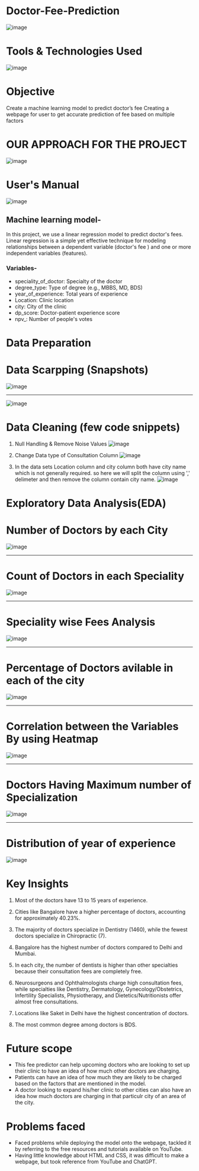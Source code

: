 # Doctor-Fee-Prediction
![image](https://github.com/Sudhansu352010/Doctor-Fee-Prediction/assets/131376814/e873a621-a51d-4e47-af92-9db45ec52b1c)

# Tools & Technologies Used
![image](https://github.com/Sudhansu352010/Doctor-Fee-Prediction/assets/131376814/45351c55-f3d3-4721-86d6-30c0e4bbd68e)

# Objective
Create a machine learning model to predict doctor’s fee
Creating a webpage for user to get accurate prediction of fee based on multiple factors

# OUR APPROACH FOR THE PROJECT
![image](https://github.com/Sudhansu352010/Doctor-Fee-Prediction/assets/131376814/3ea4bb7a-6da9-4698-bdbd-3dc60e0cc4a2)

# User's Manual
![image](https://github.com/Sudhansu352010/Doctor-Fee-Prediction/assets/131376814/fc9f0b0b-ce13-4f24-946b-629e803315dd)


## Machine learning model-
In this project, we use a linear regression model to predict doctor's fees. Linear regression is a simple yet effective technique for modeling relationships between a dependent variable (doctor's fee ) and one or more independent variables (features).

### Variables-
- speciality_of_doctor: Specialty of the doctor
- degree_type: Type of degree (e.g., MBBS, MD, BDS)
- year_of_experience: Total years of experience
- Location: Clinic location
- city: City of the clinic
- dp_score: Doctor-patient experience score
- npv_: Number of people's votes



# Data Preparation
# Data Scarpping (Snapshots)
![image](https://github.com/Sudhansu352010/Doctor-Fee-Prediction/assets/131376814/1e286d03-131f-4665-88b0-c5cf6a801b36)

----------------------------------------------------------------------------------------------------------------------
![image](https://github.com/Sudhansu352010/Doctor-Fee-Prediction/assets/131376814/063e6947-46c3-4e1d-a306-8f4168a3e9a0)


# Data Cleaning (few code snippets)
1. Null Handling & Remove Noise Values
![image](https://github.com/Sudhansu352010/Doctor-Fee-Prediction/assets/131376814/df0a8a1f-c73b-478b-b7a8-1523afb43c1e)


3. Change Data type of Consultation Column
   ![image](https://github.com/Sudhansu352010/Doctor-Fee-Prediction/assets/131376814/b0833efa-fb9d-4b76-80b1-f64ab82fb2fb)
   
   
5. In the data sets Location column and city column both have city name which is not generally required. so here we will split the column using ',' delimeter and then remove the column contain city name.
   ![image](https://github.com/Sudhansu352010/Doctor-Fee-Prediction/assets/131376814/dc2f6215-8f87-4e6e-89bb-9a958b9b3476)
   

# Exploratory Data Analysis(EDA)

# Number of Doctors by each City
![image](https://github.com/Sudhansu352010/Doctor-Fee-Prediction/assets/131376814/a59d9f4e-ffdb-4082-be88-8a6dff9da469)

------------------------------------------------------------------------------------------------------------------------

# Count  of Doctors in each Speciality
![image](https://github.com/Sudhansu352010/Doctor-Fee-Prediction/assets/131376814/11079f23-5985-46d7-a25c-7913f54395fb)



-------------------------------------------------------------------------------------------------------------------------

# Speciality wise Fees Analysis
![image](https://github.com/Sudhansu352010/Doctor-Fee-Prediction/assets/131376814/3120eb36-d8f8-4fe7-9113-ee97cb757565)


--------------------------------------------------------------------------------------------------------------------------

# Percentage of  Doctors avilable in each of the city
![image](https://github.com/Sudhansu352010/Doctor-Fee-Prediction/assets/131376814/c29cc699-51b6-47e8-9b0c-30814cb4e045)


-------------------------------------------------------------------------------------------------------------------------

# Correlation between the Variables By using Heatmap
![image](https://github.com/Sudhansu352010/Doctor-Fee-Prediction/assets/131376814/b25da979-d418-46a0-8614-50963db2ba7a)


-------------------------------------------------------------------------------------------------------------------------

# Doctors Having Maximum number of Specialization
![image](https://github.com/Sudhansu352010/Doctor-Fee-Prediction/assets/131376814/43d79d51-d358-444d-918e-258b987c37ba)



-------------------------------------------------------------------------------------------------------------------------

# Distribution of  year of experience
![image](https://github.com/Sudhansu352010/Doctor-Fee-Prediction/assets/131376814/e7aaa642-9722-4285-8638-63fa1bc0421b)



# Key Insights
1. Most of the doctors have 13 to 15 years of experience.

2. Cities like Bangalore have a higher percentage of doctors, accounting for approximately 40.23%.

3. The majority of doctors specialize in Dentistry (1460), while the fewest doctors specialize in Chiropractic (7).

4. Bangalore has the highest number of doctors compared to Delhi and Mumbai.

5. In each city, the number of dentists is higher than other specialties because their consultation fees are completely free.

6. Neurosurgeons and Ophthalmologists charge high consultation fees, while specialties like Dentistry, Dermatology, Gynecology/Obstetrics, Infertility Specialists, Physiotherapy, and Dietetics/Nutritionists offer almost free consultations.

7. Locations like Saket in Delhi have the highest concentration of doctors.

8. The most common degree among doctors is BDS.

# Future scope

- This fee predictor can help upcoming doctors who are looking to set up their clinic to have an idea of how much other doctors are charging.
- Patients can have an idea of how much they are likely to be charged based on the factors that are mentioned in the model.
- A doctor looking to expand his/her clinic to other cities can also have an idea how much doctors are charging in that particulr city of an area of the city.

# Problems faced

- Faced problems while deploying the model onto the webpage, tackled it by referring to the free resources and tutorials available on YouTube.
- Having little knowledge about HTML and CSS, it was difficult to make a webpage, but took reference from YouTube and ChatGPT.
